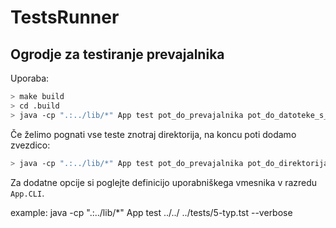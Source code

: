 # TestsRunner

## Ogrodje za testiranje prevajalnika

Uporaba:

```bash
> make build
> cd .build
> java -cp ".:../lib/*" App test pot_do_prevajalnika pot_do_datoteke_s_testi
```

Če želimo pognati vse teste znotraj direktorija, na koncu poti dodamo zvezdico:

```bash
> java -cp ".:../lib/*" App test pot_do_prevajalnika pot_do_direktorija/*
```

Za dodatne opcije si poglejte definicijo uporabniškega vmesnika v razredu `App.CLI`.

example:
java -cp ".:../lib/*" App test ../../ ../tests/5-typ.tst --verbose
